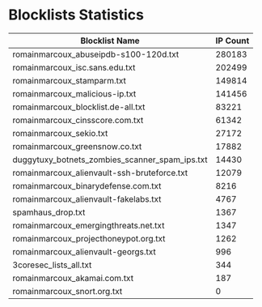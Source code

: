 # Blocklists Statistics
| Blocklist Name | IP Count |
|----|----|
| romainmarcoux_abuseipdb-s100-120d.txt | 280183 |
| romainmarcoux_isc.sans.edu.txt | 202499 |
| romainmarcoux_stamparm.txt | 149814 |
| romainmarcoux_malicious-ip.txt | 141456 |
| romainmarcoux_blocklist.de-all.txt | 83221 |
| romainmarcoux_cinsscore.com.txt | 61342 |
| romainmarcoux_sekio.txt | 27172 |
| romainmarcoux_greensnow.co.txt | 17882 |
| duggytuxy_botnets_zombies_scanner_spam_ips.txt | 14430 |
| romainmarcoux_alienvault-ssh-bruteforce.txt | 12079 |
| romainmarcoux_binarydefense.com.txt | 8216 |
| romainmarcoux_alienvault-fakelabs.txt | 4767 |
| spamhaus_drop.txt | 1367 |
| romainmarcoux_emergingthreats.net.txt | 1347 |
| romainmarcoux_projecthoneypot.org.txt | 1262 |
| romainmarcoux_alienvault-georgs.txt | 996 |
| 3coresec_lists_all.txt | 344 |
| romainmarcoux_akamai.com.txt | 187 |
| romainmarcoux_snort.org.txt | 0 |
